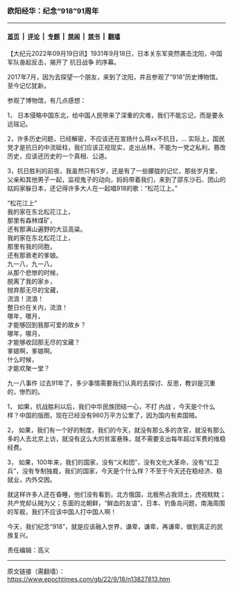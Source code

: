 ### 欧阳经华：纪念“918”91周年

---

#### [首页](../../../..?n13827813) &nbsp;|&nbsp; [评论](../../../../../epoch-comment?n13827813) &nbsp;|&nbsp; [专题](../../../../../epoch-special?n13827813) &nbsp;|&nbsp; [禁闻](../../../../../epoch-news?n13827813) &nbsp;|&nbsp; [禁书](../../../../../books?n13827813) &nbsp;|&nbsp; [翻墙](https://github.com/gfw-breaker/nogfw/blob/master/README.md?n13827813)


<div class="post_content" id="artbody" itemprop="articleBody">
 <!-- article content begin -->
 <p>
  【大纪元2022年09月19日讯】1931年9月18日，日本关东军突然袭击沈阳，中国军队奋起反击，揭开了
  <ok href="https://www.epochtimes.com/gb/tag/%E6%8A%97%E6%97%A5%E6%88%98%E4%BA%89.html">
   抗日战争
  </ok>
  的序幕。
 </p>
 <p>
  2017年7月，因为去探望一个朋友，来到了沈阳，并且参观了“918”历史博物馆。至今记忆犹新。
 </p>
 <p>
  参观了博物馆，有几点感想：
 </p>
 <p>
  1， 日本侵略中国东北，给中国人民带来了深重的灾难，我们不能忘记，而是要永远铭记。
 </p>
 <p>
  2，许多历史问题，已经解密，不应该还在宣扬什么蒋xx不抗日，… 实际上，国民党才是抗日的中流砥柱，我们应该正视现实，走出丛林，不能为一党之私利，篡改历史，应该还历史的一个真相、公道。
 </p>
 <p>
  3，抗日胜利的前夜，我虽然只有5岁，还是有了一些朦胧的记忆，那些岁月里，父亲和其他男子一起，监视鬼子的动向，妈妈带着我们，来到了邵东沙石、团山的姑妈家躲日本，还记得许多大人在一起唱918的歌：“松花江上。”
 </p>
 <p>
  “松花江上”
  <br/>
  我的家在东北松花江上，
  <br/>
  那里有森林煤矿，
  <br/>
  还有那满山遍野的大豆高粱。
  <br/>
  我的家在东北松花江上，
  <br/>
  那里有我的同胞，
  <br/>
  还有那衰老的爹娘。
  <br/>
  九一八，九一八，
  <br/>
  从那个悲惨的时候，
  <br/>
  脱离了我的家乡，
  <br/>
  抛弃那无尽的宝藏，
  <br/>
  流浪！流浪！
  <br/>
  整日价在关内，流浪！
  <br/>
  哪年，哪月，
  <br/>
  才能够回到我那可爱的故乡？
  <br/>
  哪年，哪月，
  <br/>
  才能够收回那无尽的宝藏？
  <br/>
  爹娘啊，爹娘啊。
  <br/>
  什么时候，
  <br/>
  才能欢聚一堂？
 </p>
 <p>
  <ok href="https://www.epochtimes.com/gb/tag/%E4%B9%9D%E4%B8%80%E5%85%AB%E4%BA%8B%E4%BB%B6.html">
   九一八事件
  </ok>
  过去91年了，多少事情需要我们认真的去探讨、反思，教训是沉重的，惨烈的。
 </p>
 <p>
  1， 如果，抗战胜利以后，我们中华民族团结一心，不打
  <ok href="https://www.epochtimes.com/gb/tag/%E5%86%85%E6%88%98.html">
   内战
  </ok>
  ，今天是个什么样？中国的版图，现在已经没有960万平方公里了，因为国内有卖国贼。
 </p>
 <p>
  2， 如果，我们有一个好的制度，我们的今天，就没有那么多的贪官，就没有那么多的人去北京上访，就没有这么大的贫富悬殊，就不需要支出每年超过军费的维稳经费。
 </p>
 <p>
  3， 如果，100年来，我们的国家，没有“义和团”，没有文化大革命，没有“红卫兵”，没有专制独裁，我们的国家，今天是个什么样？不至于今天还在稳经济、稳就业，内外交困。
 </p>
 <p>
  就这样许多人还在昏睡，他们没有看到，北方俄国，北极熊占我领土，虎视眈眈；共产党却认贼为父；东面的北朝鲜，“鲜血的友谊”，日本、钓鱼岛问题，南海周围的军舰，我们不应该中国人打中国人啊！
 </p>
 <p>
  今天，我们纪念“918”，就是应该融入世界，谦卑，谦卑，再谦卑，做到真正的民族复兴。
 </p>
 <p>
  责任编辑：高义
 </p>
 <!-- article content end -->
 <div id="below_article_ad">
 </div>
</div>


---

原文链接（需翻墙）：https://www.epochtimes.com/gb/22/9/18/n13827813.htm